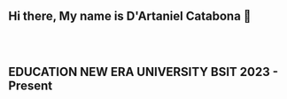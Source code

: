 ## Hi there, My name is D'Artaniel Catabona 👋
<h2>
  
</h2>
<br>
<h2>
 EDUCATION
  NEW ERA UNIVERSITY
  BSIT 
  2023 - Present
</h2>
